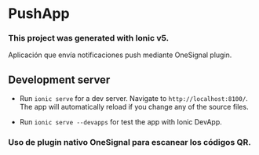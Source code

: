 # PushApp

### This project was generated with Ionic v5.

Aplicación que envía notificaciones push mediante OneSignal plugin.

## Development server

* Run `ionic serve` for a dev server. Navigate to `http://localhost:8100/`. The app will automatically reload if you change any of the source files.

* Run `ionic serve --devapps` for test the app with Ionic DevApp.


### Uso de plugin nativo OneSignal para escanear los códigos QR.
